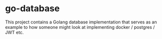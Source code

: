 # go-database
This project contains a Golang database implementation that serves as an example to how someone might look at implementing docker / postgres / JWT etc. 
